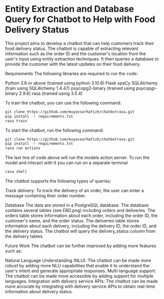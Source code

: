 # Entity Extraction and Database Query for Chatbot to Help with Food Delivery Status

This project aims to develop a chatbot that can help customers track their food delivery status. The chatbot is capable of extracting relevant information such as the order ID and the customer's location from the user's input using entity extraction techniques. It then queries a database to provide the customer with the latest updates on their food delivery.

Requirements
The following libraries are required to run the code:

Python 3.6 or above (trained using python 3.10.6)
Flask
spaCy
SQLAlchemy (train using SQLAlchemy 1.4.47)
psycopg2-binary (trained using psycopgr-binary 2.9.6)
rasa (trained using 3.5.4)

To train the chatbot, you can use the following command:

```bash
git clone https://github.com/muyassarhafizh/chatbotrasa.git
pip install -r requirements.txt
rasa train
```

To start the chatbot, run the following command:
```bash
git clone https://github.com/muyassarhafizh/chatbotrasa.git
pip install -r requirements.txt
rasa run actions
```
The last line of code above will run the models action server. To run the model and interact with it  you can run on a separate terminal 
```bash
rasa shell
```

The chatbot supports the following types of queries:

Track delivery: To track the delivery of an order, the user can enter a message containing their order number.


Database
The data are stored in a PostgreSQL database. The database contains several tables (see ERD.png) including orders and deliveries. The orders table stores information about each order, including the order ID, the customer's name, and the order status. The deliveries table stores information about each delivery, including the delivery ID, the order ID, and the delivery status. The chatbot will query the delivery_status column from the delivery tables.

Future Work
The chatbot can be further improved by adding more features such as:

Natural Language Understanding (NLU): The chatbot can be made more robust by adding more NLU capabilities that enable it to understand the user's intent and generate appropriate responses.
Multi-language support: The chatbot can be made more accessible by adding support for multiple languages.
Integration with delivery service APIs: The chatbot can be made more accurate by integrating with delivery service APIs to obtain real-time information about delivery status.